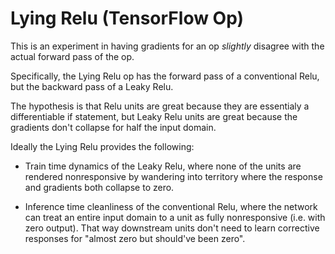 # Lying Relu (TensorFlow Op)

This is an experiment in having gradients for an op _slightly_ disagree with the actual forward pass of the op.

Specifically, the Lying Relu op has the forward pass of a conventional Relu, but the backward pass of a Leaky Relu.

The hypothesis is that Relu units are great because they are essentialy a differentiable if statement, but Leaky Relu units are great because the gradients don't collapse for half the input domain.

Ideally the Lying Relu provides the following:

- Train time dynamics of the Leaky Relu, where none of the units are rendered nonresponsive by wandering into territory where the response and gradients both collapse to zero.

-  Inference time cleanliness of the conventional Relu, where the network can treat an entire input domain to a unit as fully nonresponsive (i.e. with zero output).  That way downstream units don't need to learn corrective responses for "almost zero but should've been zero".